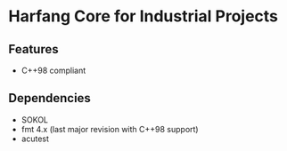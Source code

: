# Harfang Core for Industrial Projects

## Features

- C++98 compliant

## Dependencies

- SOKOL
- fmt 4.x (last major revision with C++98 support)
- acutest
